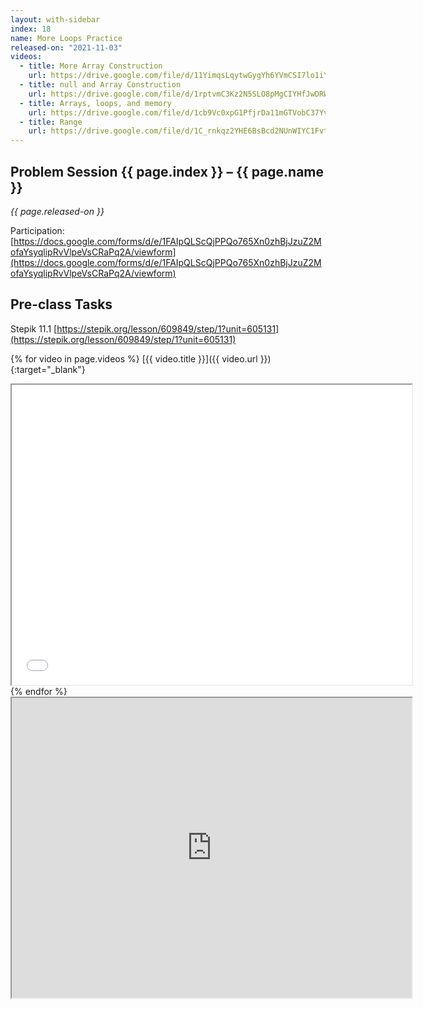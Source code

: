 ```yaml
---
layout: with-sidebar
index: 18
name: More Loops Practice
released-on: "2021-11-03"
videos:
  - title: More Array Construction
    url: https://drive.google.com/file/d/11YimqsLqytwGygYh6YVmCSI7lo1iYHo_
  - title: null and Array Construction
    url: https://drive.google.com/file/d/1rptvmC3Kz2N5SLO8pMgCIYHfJwDRWf6O
  - title: Arrays, loops, and memory
    url: https://drive.google.com/file/d/1cb9Vc0xpG1PfjrDa11mGTVobC37YvuLJ
  - title: Range
    url: https://drive.google.com/file/d/1C_rnkqz2YHE6BsBcd2NUnWIYC1Fvts5Z
---
```


## Problem Session {{ page.index }} – {{ page.name }}

_{{ page.released-on }}_

Participation: [https://docs.google.com/forms/d/e/1FAIpQLScQjPPQo765Xn0zhBjJzuZ2MofaYsyqlipRvVlpeVsCRaPq2A/viewform](https://docs.google.com/forms/d/e/1FAIpQLScQjPPQo765Xn0zhBjJzuZ2MofaYsyqlipRvVlpeVsCRaPq2A/viewform)

## Pre-class Tasks

Stepik 11.1 [https://stepik.org/lesson/609849/step/1?unit=605131](https://stepik.org/lesson/609849/step/1?unit=605131)

{% for video in page.videos %}
[{{ video.title }}]({{ video.url }}){:target="_blank"}

<iframe src="{{ video.url }}/preview" width="640" height="480" allow="autoplay"></iframe>
{% endfor %}

<iframe src="https://drive.google.com/file/d/1XUSnWHtHI3TLUQozvKTbpl4HrkmASWlW/preview" width="640" height="480" allow="autoplay"></iframe>